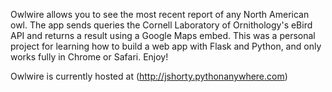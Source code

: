 Owlwire allows you to see the most recent report of any North American owl.
The app sends queries the Cornell Laboratory of Ornithology's eBird API and
returns a result using a Google Maps embed. This was a personal project for
learning how to build a web app with Flask and Python, and only works fully
in Chrome or Safari. Enjoy!

Owlwire is currently hosted at (http://jshorty.pythonanywhere.com)
